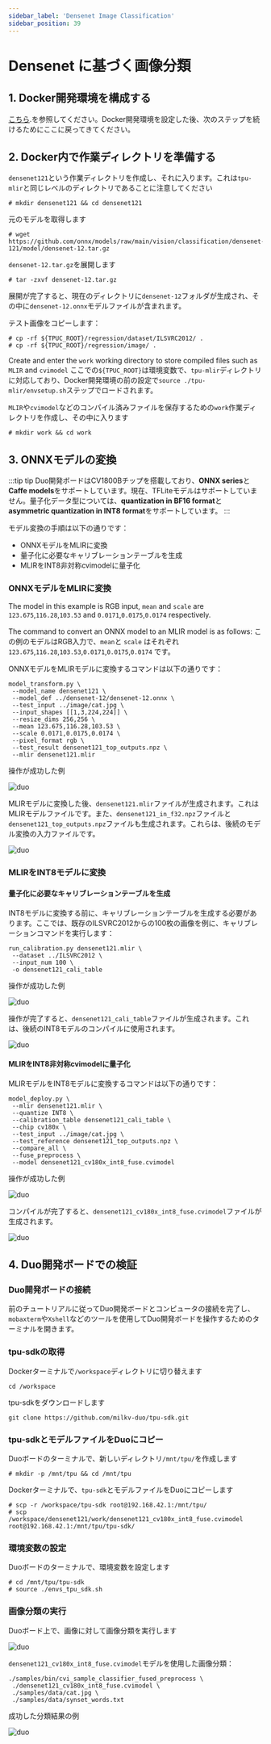```yaml
---
sidebar_label: 'Densenet Image Classification'
sidebar_position: 39
---
```


# Densenet に基づく画像分類

## 1. Docker開発環境を構成する

[こちら](https://milkv.io/docs/duo/application-development/tpu/tpu-docker).を参照してください。Docker開発環境を設定した後、次のステップを続けるためにここに戻ってきてください。

## 2. Docker内で作業ディレクトリを準備する

`densenet121`という作業ディレクトリを作成し、それに入ります。これは`tpu-mlir`と同じレベルのディレクトリであることに注意してください
```
# mkdir densenet121 && cd densenet121
```

元のモデルを取得します
```
# wget https://github.com/onnx/models/raw/main/vision/classification/densenet-121/model/densenet-12.tar.gz
```
 `densenet-12.tar.gz`を展開します
```
# tar -zxvf densenet-12.tar.gz
```
展開が完了すると、現在のディレクトリに`densenet-12`フォルダが生成され、その中に`densenet-12.onnx`モデルファイルが含まれます。

テスト画像をコピーします：
```
# cp -rf ${TPUC_ROOT}/regression/dataset/ILSVRC2012/ .
# cp -rf ${TPUC_ROOT}/regression/image/ .
```
Create and enter the `work` working directory to store compiled files such as `MLIR` and `cvimodel`
ここでの`${TPUC_ROOT}`は環境変数で、`tpu-mlir`ディレクトリに対応しており、Docker開発環境の前の設定で`source ./tpu-mlir/envsetup.sh`ステップでロードされます。

`MLIR`や`cvimodel`などのコンパイル済みファイルを保存するための`work`作業ディレクトリを作成し、その中に入ります
```
# mkdir work && cd work
```

## 3. ONNXモデルの変換

:::tip
tip Duo開発ボードはCV1800Bチップを搭載しており、**ONNX series**と**Caffe models**をサポートしています。現在、TFLiteモデルはサポートしていません。量子化データ型については、**quantization in BF16 format**と**asymmetric quantization in INT8 format**をサポートしています。
:::

モデル変換の手順は以下の通りです：
- ONNXモデルをMLIRに変換
- 量子化に必要なキャリブレーションテーブルを生成
- MLIRをINT8非対称cvimodelに量子化

### ONNXモデルをMLIRに変換

The model in this example is RGB input, `mean` and `scale` are `123.675`,`116.28`,`103.53` and `0.0171`,`0.0175`,`0.0174` respectively.

The command to convert an ONNX model to an MLIR model is as follows:
この例のモデルはRGB入力で、`mean`と `scale` はそれぞれ`123.675`,`116.28`,`103.53`,`0.0171`,`0.0175`,`0.0174` です。

ONNXモデルをMLIRモデルに変換するコマンドは以下の通りです：
```
model_transform.py \
 --model_name densenet121 \
 --model_def ../densenet-12/densenet-12.onnx \
 --test_input ../image/cat.jpg \
 --input_shapes [[1,3,224,224]] \
 --resize_dims 256,256 \
 --mean 123.675,116.28,103.53 \
 --scale 0.0171,0.0175,0.0174 \
 --pixel_format rgb \
 --test_result densenet121_top_outputs.npz \
 --mlir densenet121.mlir
```

操作が成功した例

![duo](/docs/duo/tpu/duo-tpu-densenet_05.png)


MLIRモデルに変換した後、`densenet121.mlir`ファイルが生成されます。これはMLIRモデルファイルです。また、`densenet121_in_f32.npz`ファイルと`densenet121_top_outputs.npz`ファイルも生成されます。これらは、後続のモデル変換の入力ファイルです。

![duo](/docs/duo/tpu/duo-tpu-densenet_06.png)

### MLIRをINT8モデルに変換

#### 量子化に必要なキャリブレーションテーブルを生成

INT8モデルに変換する前に、キャリブレーションテーブルを生成する必要があります。ここでは、既存のILSVRC2012からの100枚の画像を例に、キャリブレーションコマンドを実行します：
```
run_calibration.py densenet121.mlir \
 --dataset ../ILSVRC2012 \
 --input_num 100 \
 -o densenet121_cali_table
```

操作が成功した例

![duo](/docs/duo/tpu/duo-tpu-densenet_07.png)

操作が完了すると、`densenet121_cali_table`ファイルが生成されます。これは、後続のINT8モデルのコンパイルに使用されます。

![duo](/docs/duo/tpu/duo-tpu-densenet_08.png)

#### MLIRをINT8非対称cvimodelに量子化

MLIRモデルをINT8モデルに変換するコマンドは以下の通りです：
```
model_deploy.py \
 --mlir densenet121.mlir \
 --quantize INT8 \
 --calibration_table densenet121_cali_table \
 --chip cv180x \
 --test_input ../image/cat.jpg \
 --test_reference densenet121_top_outputs.npz \
 --compare_all \
 --fuse_preprocess \
 --model densenet121_cv180x_int8_fuse.cvimodel
```

操作が成功した例

![duo](/docs/duo/tpu/duo-tpu-densenet_09.png)

コンパイルが完了すると、`densenet121_cv180x_int8_fuse.cvimodel`ファイルが生成されます。

![duo](/docs/duo/tpu/duo-tpu-densenet_10.png)

## 4. Duo開発ボードでの検証

### Duo開発ボードの接続

前のチュートリアルに従ってDuo開発ボードとコンピュータの接続を完了し、`mobaxterm`や`Xshell`などのツールを使用してDuo開発ボードを操作するためのターミナルを開きます。

### tpu-sdkの取得

Dockerターミナルで`/workspace`ディレクトリに切り替えます
```
cd /workspace
```

tpu-sdkをダウンロードします
```
git clone https://github.com/milkv-duo/tpu-sdk.git
```

### tpu-sdkとモデルファイルをDuoにコピー

Duoボードのターミナルで、新しいディレクトリ`/mnt/tpu/`を作成します
```
# mkdir -p /mnt/tpu && cd /mnt/tpu
```

Dockerターミナルで、`tpu-sdk`とモデルファイルをDuoにコピーします
```
# scp -r /workspace/tpu-sdk root@192.168.42.1:/mnt/tpu/
# scp /workspace/densenet121/work/densenet121_cv180x_int8_fuse.cvimodel root@192.168.42.1:/mnt/tpu/tpu-sdk/
```

### 環境変数の設定

Duoボードのターミナルで、環境変数を設定します
```
# cd /mnt/tpu/tpu-sdk
# source ./envs_tpu_sdk.sh
```

### 画像分類の実行

Duoボード上で、画像に対して画像分類を実行します

![duo](/docs/duo/tpu/duo-tpu-cat.jpg)

`densenet121_cv180x_int8_fuse.cvimodel`モデルを使用した画像分類：
```
./samples/bin/cvi_sample_classifier_fused_preprocess \
 ./densenet121_cv180x_int8_fuse.cvimodel \
 ./samples/data/cat.jpg \
 ./samples/data/synset_words.txt
```

成功した分類結果の例

![duo](/docs/duo/tpu/duo-tpu-densenet_11.png)
